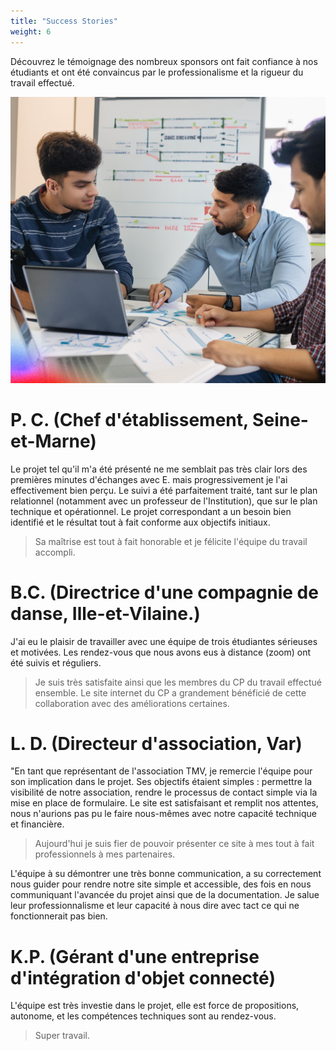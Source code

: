 ```yaml
---
title: "Success Stories"
weight: 6
---
```


Découvrez le témoignage des nombreux sponsors ont fait confiance à nos étudiants et ont été convaincus par le professionalisme et la rigueur du travail effectué.

![](/images/miage/team02.png)

# P. C. (Chef d'établissement, Seine-et-Marne)

Le projet tel qu'il m'a été présenté ne me semblait pas très clair lors des premières minutes d'échanges avec E. mais progressivement je l'ai effectivement bien perçu.
Le suivi a été parfaitement traité, tant sur le plan relationnel (notamment avec un professeur de l'Institution), que sur le plan technique et opérationnel.
Le projet correspondant a un besoin bien identifié et le résultat tout à fait conforme aux objectifs initiaux.

> Sa maîtrise est tout à fait honorable et je félicite l'équipe du travail accompli.


# B.C. (Directrice d'une compagnie de danse, Ille-et-Vilaine.)

J'ai eu le plaisir de travailler avec une équipe de trois étudiantes sérieuses et motivées. Les rendez-vous que nous avons eus à distance (zoom) ont été suivis et réguliers.

> Je suis très satisfaite ainsi que les membres du CP du travail effectué ensemble. Le site internet du CP  a grandement bénéficié de cette collaboration  avec des améliorations certaines.

# L. D. (Directeur d'association, Var)

"En tant que représentant de l'association TMV, je remercie l'équipe pour son implication dans le projet. Ses objectifs étaient simples : permettre la visibilité de notre association, rendre le processus de contact simple via la mise en place de formulaire. Le site est satisfaisant et remplit nos attentes, nous n'aurions pas pu le faire nous-mêmes avec notre capacité technique et financière.

> Aujourd'hui je suis fier de pouvoir présenter ce site à mes tout à fait professionnels à mes partenaires.

L'équipe à su démontrer une très bonne communication, a su correctement nous guider pour rendre notre site simple et accessible, des fois en nous communiquant l'avancée du projet ainsi que de la documentation. Je salue leur professionnalisme et leur capacité à nous dire avec tact ce qui ne fonctionnerait pas bien.

# K.P. (Gérant d'une entreprise d'intégration d'objet connecté)

L'équipe est très investie dans le projet, elle est force de propositions, autonome, et les compétences techniques sont au rendez-vous.

> Super travail.

